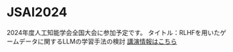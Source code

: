 # JSAI2024

2024年度人工知能学会全国大会に参加予定です。
タイトル：RLHFを用いたゲームデータに関するLLMの学習手法の検討
<a href="https://confit.atlas.jp/guide/event/jsai2024/subject/4A1-GS-6-02/tables?cryptoId=">講演情報はこちら</a>
